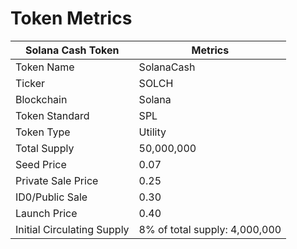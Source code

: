 # Token Metrics

| Solana Cash Token          | Metrics                       |
| -------------------------- | ----------------------------- |
| Token Name                 | SolanaCash                    |
| Ticker                     | SOLCH                         |
| Blockchain                 | Solana                        |
| Token Standard             | SPL                           |
| Token Type                 | Utility                       |
| Total Supply               | 50,000,000                    |
| Seed Price                 | 0.07                          |
| Private Sale Price         | 0.25                          |
| ID0/Public Sale            | 0.30                          |
| Launch Price               | 0.40                          |
| Initial Circulating Supply | 8% of total supply: 4,000,000 |
